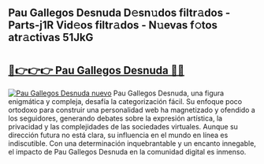 ## Pau Gallegos Desnuda D𝚎sn𝚞dos filtr𝚊dos - Parts-j1R Vid𝚎os filtr𝚊dos - N𝚞evas f𝚘tos atr𝚊ctivas 51JkG

# <h2><a href="http://mb278h5.tromn.icu/?c=Pau+Gallegos+Desnuda">🔗👉👉👉 Pau Gallegos Desnuda 🔗🔗</a></h2>

[![Pau Gallegos Desnuda nuevo](https://i.imgur.com/pEAQMta.gif)](http://mb278h5.tromn.icu/?c=Pau+Gallegos+Desnuda)
Pau Gallegos Desnuda, una figura enigmática y compleja, desafía la categorización fácil. Su enfoque poco ortodoxo para construir una personalidad web ha magnetizado y ofendido a los seguidores, generando debates sobre la expresión artística, la privacidad y las complejidades de las sociedades virtuales. Aunque su dirección futura no está clara, su influencia en el mundo en línea es indiscutible. Con una determinación inquebrantable y un encanto innegable, el impacto de Pau Gallegos Desnuda en la comunidad digital es inmenso.
